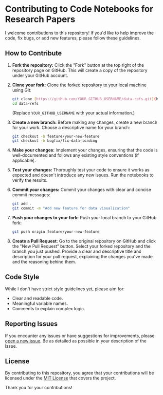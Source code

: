 # Contributing to Code Notebooks for Research Papers

I welcome contributions to this repository! If you'd like to help improve the code, fix bugs, or add new features, please follow these guidelines.

## How to Contribute

1.  **Fork the repository:** Click the "Fork" button at the top right of the repository page on GitHub. This will create a copy of the repository under your GitHub account.

2.  **Clone your fork:** Clone the forked repository to your local machine using Git:
    ```bash
    git clone [https://github.com/YOUR_GITHUB_USERNAME/data-refs.git](https://github.com/YOUR_GITHUB_USERNAME/data-refs.git)
    cd data-refs
    ```
    (Replace `YOUR_GITHUB_USERNAME` with your actual information.)

3.  **Create a new branch:** Before making any changes, create a new branch for your work. Choose a descriptive name for your branch:
    ```bash
    git checkout -b feature/your-new-feature
    git checkout -b bugfix/fix-data-loading
    ```

4.  **Make your changes:** Implement your changes, ensuring that the code is well-documented and follows any existing style conventions (if applicable).

5.  **Test your changes:** Thoroughly test your code to ensure it works as expected and doesn't introduce any new issues. Run the notebooks to verify the results.

6.  **Commit your changes:** Commit your changes with clear and concise commit messages:
    ```bash
    git add .
    git commit -m "Add new feature for data visualization"
    ```

7.  **Push your changes to your fork:** Push your local branch to your GitHub fork:
    ```bash
    git push origin feature/your-new-feature
    ```

8.  **Create a Pull Request:** Go to the original repository on GitHub and click the "New Pull Request" button. Select your forked repository and the branch you just pushed. Provide a clear and descriptive title and description for your pull request, explaining the changes you've made and the reasoning behind them.

## Code Style

While I don't have strict style guidelines yet, please aim for:

* Clear and readable code.
* Meaningful variable names.
* Comments to explain complex logic.

## Reporting Issues

If you encounter any issues or have suggestions for improvements, please [open a new issue](https://github.com/kamranmajid41/data-refs/issues). Be as detailed as possible in your description of the issue.

## License

By contributing to this repository, you agree that your contributions will be licensed under the [MIT License](LICENSE) that covers the project.

Thank you for your contributions!